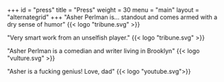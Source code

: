 +++
id = "press"
title = "Press"
weight = 30
menu = "main"
layout = "alternategrid"
+++
"Asher Perlman is… standout and comes armed with a dry sense of humor" {{<  logo "tribune.svg" >}}

"Very smart work from an unselfish player." {{<  logo "tribune.svg" >}}

"Asher Perlman is a comedian and writer living in Brooklyn" {{<  logo "vulture.svg" >}}

"Asher is a fucking genius! Love, dad" {{< logo "youtube.svg">}}